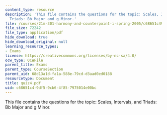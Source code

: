 ```yaml
---
content_type: resource
description: 'This file contains the questions for the topic: Scales, Intervals, and
  Triads: Bb Major and g Minor.'
file: /courses/21m-301-harmony-and-counterpoint-i-spring-2005/c68651c49df59cb64f857975014e00bc_quiz4.pdf
file_size: 72242
file_type: application/pdf
hide_download: true
hide_download_original: null
learning_resource_types:
- Exams
license: https://creativecommons.org/licenses/by-nc-sa/4.0/
ocw_type: OCWFile
parent_title: Exams
parent_type: CourseSection
parent_uid: 68d13a1d-fa1a-588e-79cd-d3aad0ed0188
resourcetype: Document
title: quiz4.pdf
uid: c68651c4-9df5-9cb6-4f85-7975014e00bc
---
```

This file contains the questions for the topic: Scales, Intervals, and Triads: Bb Major and g Minor.